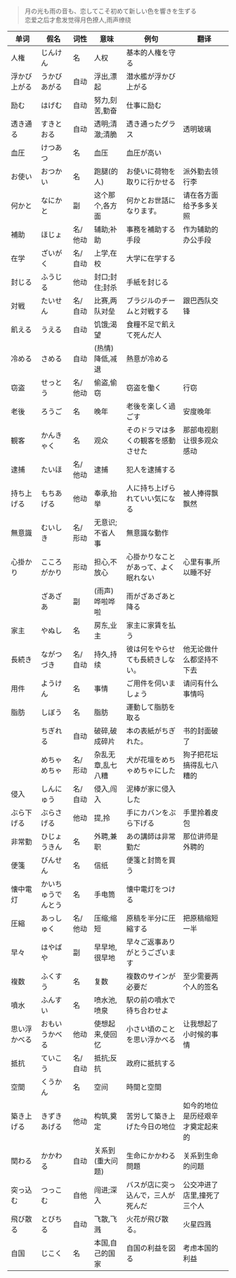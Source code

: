 > 月の光も雨の音も、恋してこそ初めて新しい色を響きを生ずる<br>
> 恋爱之后才愈发觉得月色撩人,雨声缭绕

| 单词 | 假名 | 词性 | 意味 | 例句 | 翻译 |
|  --  |  --  |  --  |  --  |  --  |  --  |
|人権|じんけん|名|人权|基本的人権を守る|
|浮かび上がる|うかびあがる|自动|浮出,漂起|潜水艦が浮かび上がる|
|励む|はげむ|自动|努力,刻苦,勤奋|仕事に励む|
|透き通る|すきとおる|自动|透明;清澈;清脆|透き通ったグラス|透明玻璃|
|血圧|けつあつ|名|血压|血圧が高い|
|お使い|おつかい|名|跑腿(的人)|お使いに荷物を取りに行かせる|派外勤去领行李|
|何かと|なにかと|副|这个那个,各方面|何かとお世話になります。|请在各方面给予多多关照|
|補助|ほじょ|名/他动|辅助;补助|事務を補助する手段|作为辅助的办公手段|
|在学|ざいがく|名/自动|上学,在校|大学に在学する|
|封じる|ふうじる|他动|封口;封住;封杀|手紙を封じる|
|対戦|たいせん|名/自动|比赛,两队对垒|ブラジルのチームと対戦する|跟巴西队交锋|
|飢える|うえる|自动|饥饿;渴望|食糧不足で飢えて死んだ人|
|冷める|さめる|自动|(热情)降低,减退|熱意が冷める|
|窃盗|せっとう|名/他动|偷盗,偷窃|窃盗を働く|行窃|
|老後|ろうご|名|晚年|老後を楽しく過ごす|安度晚年|
|観客|かんきゃく|名|观众|そのドラマは多くの観客を感動させた|那部电视剧让很多观众感动|
|逮捕|たいほ|名/他动|逮捕|犯人を逮捕する|
|持ち上げる|もちあげる|他动|奉承,抬举|人に持ち上げられていい気になる|被人捧得飘飘然|
|無意識|むいしき|名/形动|无意识;不省人事|無意識な動作|
|心掛かり|こころがかり|形动|担心,不放心|心掛かりなことがあって、よく眠れない|心里有事,所以睡不好|
||ざあざあ|副|(雨声)哗啦哗啦|雨がざあざあと降る|
|家主|やぬし|名|房东,业主|家主に家賃を払う|
|長続き|ながつづき|名/自动|持久,持续|彼は何をやらせても長続きしない。|他无论做什么都坚持不下去|
|用件|ようけん|名|事情|ご用件を伺いましょう|请问有什么事情吗|
|脂肪|しぼう|名|脂肪|運動して脂肪を取る|
||ちぎれる|自动|破碎,破成碎片|本の表紙がちぎれた。|书的封面破了|
||めちゃめちゃ|名/形动|杂乱无章,乱七八糟|犬が花壇をめちゃめちゃにした|狗子把花坛搞得乱七八糟的|
|侵入|しんにゅう|名/自动|侵入,闯入|泥棒が家に侵入した|
|ぶら下げる|ぶらさげる|他动|提,拎|手にカバンをぶら下げる|手里拎着皮包|
|非常勤|ひじょうきん|名|外聘,兼职|あの講師は非常勤だ|那位讲师是外聘的|
|便箋|びんせん|名|信纸|便箋と封筒を買う|
|懐中電灯|かいちゅうでんとう|名|手电筒|懐中電灯をつける|
|圧縮|あっしゅく|名/他动|压缩;缩短|原稿を半分に圧縮する|把原稿缩短一半|
|早々|はやばや|副|早早地,很早地|早々ご返事ありがとうございます|
|複数|ふくすう|名|复数|複数のサインが必要だ|至少需要两个人的签名|
|噴水|ふんすい|名|喷水池,喷泉|駅の前の噴水で待ち合わせよ|
|思い浮かべる|おもいうかべる|他动|使想起来,使回忆|小さい頃のことを思い浮かべる|让我想起了小时候的事情|
|抵抗|ていこう|名/自动|抵抗;反抗|政府に抵抗する|
|空間|くうかん|名|空间|時間と空間|
|築き上げる|きずきあげる|他动|构筑,奠定|苦労して築き上げた今日の地位|如今的地位是历经艰辛才奠定起来的|
|関わる|かかわる|自动|关系到(重大问题)|生命にかかわる問題|关系到生命的问题|
|突っ込む|つっこむ|自他|闯进;深入|バスが店に突っ込んで，三人が死んだ|公交冲进了店里,撞死了三个人|
|飛び散る|とびちる|自动|飞散,飞溅|火花が飛び散る。|火星四溅|
|自国|じこく|名|本国,自己的国家|自国の利益を図る|考虑本国的利益|

